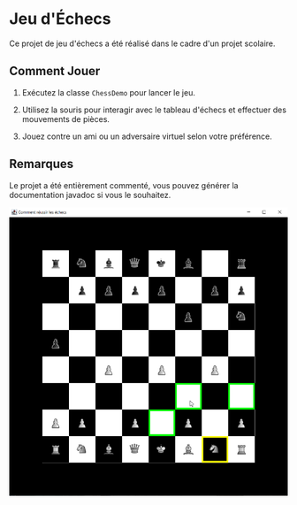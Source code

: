 # Jeu d'Échecs

Ce projet de jeu d'échecs a été réalisé dans le cadre d'un projet scolaire. 

## Comment Jouer

1. Exécutez la classe `ChessDemo` pour lancer le jeu.

2. Utilisez la souris pour interagir avec le tableau d'échecs et effectuer des mouvements de pièces.

3. Jouez contre un ami ou un adversaire virtuel selon votre préférence.

## Remarques

Le projet a été entièrement commenté, vous pouvez générer la documentation javadoc si vous le souhaitez.

![screenshot.png](screenshot.png)